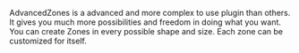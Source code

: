 AdvancedZones is a advanced and more complex to use plugin than others. It gives you much more possibilities and freedom in doing what you want. You can create Zones in every possible shape and size. Each zone can be customized for itself.
